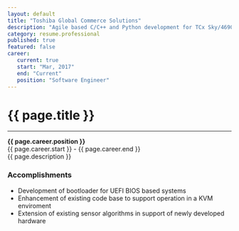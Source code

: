 ```yaml
---
layout: default
title: "Toshiba Global Commerce Solutions"
description: "Agile based C/C++ and Python development for TCx Sky/4690 Retail OS"  
category: resume.professional
published: true
featured: false
career:
   current: true
   start: "Mar, 2017"
   end: "Current"
   position: "Software Engineer"
---
```


# {{ page.title }}
---
**{{ page.career.position }}**  
{{ page.career.start }} - {{ page.career.end }}  
{{ page.description }}
### Accomplishments
* Development of bootloader for UEFI BIOS based systems  
* Enhancement of existing code base to support operation in a KVM enviroment  
* Extension of existing sensor algorithms in support of newly developed hardware
